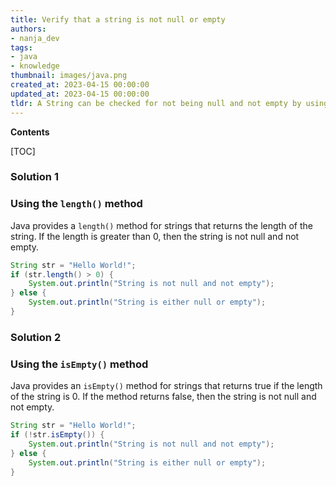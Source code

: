 ```yaml
---
title: Verify that a string is not null or empty
authors:
- nanja_dev
tags:
- java
- knowledge
thumbnail: images/java.png
created_at: 2023-04-15 00:00:00
updated_at: 2023-04-15 00:00:00
tldr: A String can be checked for not being null and not empty by using the method `String.isEmpty()` to check if the String is empty and `String != null` to check if the String is not null.
---
```


**Contents**

[TOC]

### Solution 1

### Using the `length()` method

Java provides a `length()` method for strings that returns the length of the string. If the length is greater than 0, then the string is not null and not empty.

```java
String str = "Hello World!";
if (str.length() > 0) {
    System.out.println("String is not null and not empty");
} else {
    System.out.println("String is either null or empty");
}
```

### Solution 2

### Using the `isEmpty()` method

Java provides an `isEmpty()` method for strings that returns true if the length of the string is 0. If the method returns false, then the string is not null and not empty.

```java
String str = "Hello World!";
if (!str.isEmpty()) {
    System.out.println("String is not null and not empty");
} else {
    System.out.println("String is either null or empty");
}
```
